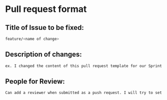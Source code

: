 # Pull request format

## Title of Issue to be fixed:

```bash
feature/<name of change>
```

## Description of changes:

```bash
ex. I changed the content of this pull request template for our Sprint 1 assignment. I made it have a title, and steps for what to do during a request.
```

## People for Review:

```bash
Can add a reviewer when submitted as a push request. I will try to set up a random reviewer bot.
```
